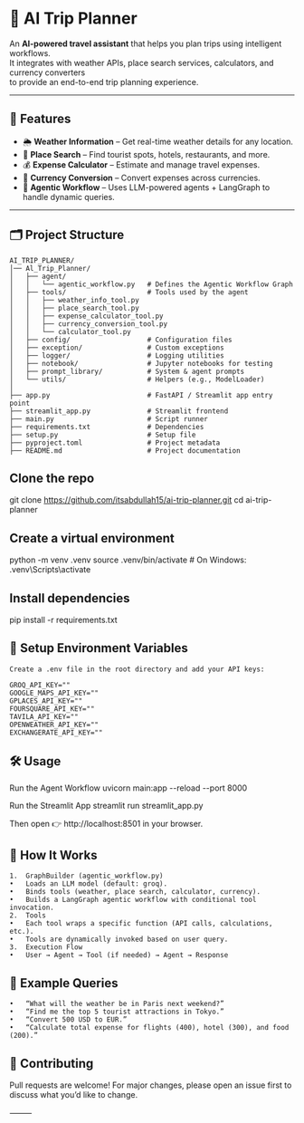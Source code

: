 # 🧳 AI Trip Planner

An **AI-powered travel assistant** that helps you plan trips using intelligent workflows.  
It integrates with weather APIs, place search services, calculators, and currency converters  
to provide an end-to-end trip planning experience.

---

## 🚀 Features

- 🌦️ **Weather Information** – Get real-time weather details for any location.  
- 📍 **Place Search** – Find tourist spots, hotels, restaurants, and more.  
- 💰 **Expense Calculator** – Estimate and manage travel expenses.  
- 💱 **Currency Conversion** – Convert expenses across currencies.  
- 🧠 **Agentic Workflow** – Uses LLM-powered agents + LangGraph to handle dynamic queries.  

---

## 🗂️ Project Structure

```text
AI_TRIP_PLANNER/
│── Al_Trip_Planner/
│   ├── agent/
│   │   └── agentic_workflow.py   # Defines the Agentic Workflow Graph
│   ├── tools/                    # Tools used by the agent
│   │   ├── weather_info_tool.py
│   │   ├── place_search_tool.py
│   │   ├── expense_calculator_tool.py
│   │   ├── currency_conversion_tool.py
│   │   └── calculator_tool.py
│   ├── config/                   # Configuration files
│   ├── exception/                # Custom exceptions
│   ├── logger/                   # Logging utilities
│   ├── notebook/                 # Jupyter notebooks for testing
│   ├── prompt_library/           # System & agent prompts
│   └── utils/                    # Helpers (e.g., ModelLoader)
│
├── app.py                        # FastAPI / Streamlit app entry point
├── streamlit_app.py              # Streamlit frontend
├── main.py                       # Script runner
├── requirements.txt              # Dependencies
├── setup.py                      # Setup file
├── pyproject.toml                # Project metadata
├── README.md                     # Project documentation
```



## Clone the repo
git clone https://github.com/itsabdullah15/ai-trip-planner.git
cd ai-trip-planner

## Create a virtual environment
python -m venv .venv
source .venv/bin/activate   # On Windows: .venv\Scripts\activate

## Install dependencies
pip install -r requirements.txt



## 🔑 Setup Environment Variables

```text
Create a .env file in the root directory and add your API keys:

GROQ_API_KEY=""
GOOGLE_MAPS_API_KEY=""
GPLACES_API_KEY=""
FOURSQUARE_API_KEY=""
TAVILA_API_KEY=""
OPENWEATHER_API_KEY=""
EXCHANGERATE_API_KEY=""
```

## 🛠️ Usage
Run the Agent Workflow
uvicorn main:app --reload --port 8000 

Run the Streamlit App
streamlit run streamlit_app.py

Then open 👉 http://localhost:8501 in your browser.


## 🧩 How It Works
	1.	GraphBuilder (agentic_workflow.py)
	•	Loads an LLM model (default: groq).
	•	Binds tools (weather, place search, calculator, currency).
	•	Builds a LangGraph agentic workflow with conditional tool invocation.
	2.	Tools
	•	Each tool wraps a specific function (API calls, calculations, etc.).
	•	Tools are dynamically invoked based on user query.
	3.	Execution Flow
    •   User → Agent → Tool (if needed) → Agent → Response


## 📌 Example Queries
	•	“What will the weather be in Paris next weekend?”
	•	“Find me the top 5 tourist attractions in Tokyo.”
	•	“Convert 500 USD to EUR.”
	•	“Calculate total expense for flights (400), hotel (300), and food (200).”

## 🤝 Contributing

Pull requests are welcome! For major changes, please open an issue first to discuss what you’d like to change.

⸻
